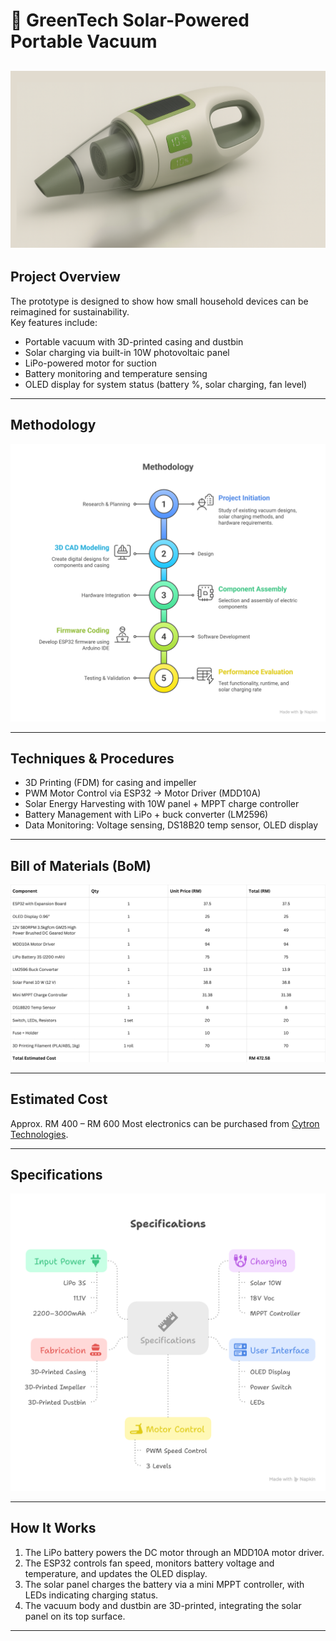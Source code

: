 # 🌱 GreenTech Solar-Powered Portable Vacuum
![overview](images/concept.png)
---

## Project Overview
The prototype is designed to show how small household devices can be reimagined for sustainability.  
Key features include:
- Portable vacuum with 3D-printed casing and dustbin
- Solar charging via built-in 10W photovoltaic panel
- LiPo-powered motor for suction
- Battery monitoring and temperature sensing
- OLED display for system status (battery %, solar charging, fan level)

---

## Methodology
![Methodology](images/methodology.png)

---

## Techniques & Procedures
- 3D Printing (FDM) for casing and impeller
- PWM Motor Control via ESP32 → Motor Driver (MDD10A)
- Solar Energy Harvesting with 10W panel + MPPT charge controller
- Battery Management with LiPo + buck converter (LM2596)
- Data Monitoring: Voltage sensing, DS18B20 temp sensor, OLED display

---

## Bill of Materials (BoM)
![BOM-List](images/BOM%20list.png)

---

## Estimated Cost
Approx. RM 400 – RM 600
Most electronics can be purchased from [Cytron Technologies](https://my.cytron.io/).

---

## Specifications
![specifications](images/Specifications.png)

---

## How It Works
1. The LiPo battery powers the DC motor through an MDD10A motor driver.  
2. The ESP32 controls fan speed, monitors battery voltage and temperature, and updates the OLED display.  
3. The solar panel charges the battery via a mini MPPT controller, with LEDs indicating charging status.  
4. The vacuum body and dustbin are 3D-printed, integrating the solar panel on its top surface.

---